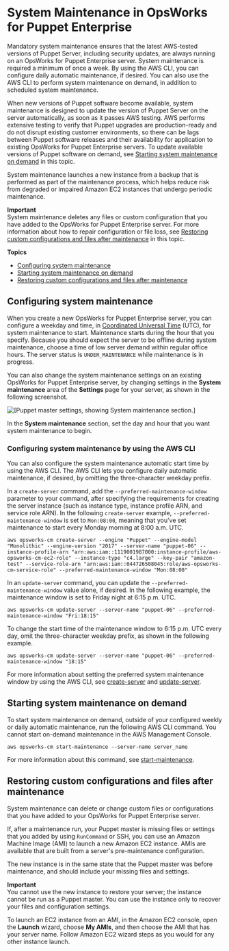 # System Maintenance in OpsWorks for Puppet Enterprise<a name="opspup-maintenance"></a>

Mandatory system maintenance ensures that the latest AWS\-tested versions of Puppet Server, including security updates, are always running on an OpsWorks for Puppet Enterprise server\. System maintenance is required a minimum of once a week\. By using the AWS CLI, you can configure daily automatic maintenance, if desired\. You can also use the AWS CLI to perform system maintenance on demand, in addition to scheduled system maintenance\.

When new versions of Puppet software become available, system maintenance is designed to update the version of Puppet Server on the server automatically, as soon as it passes AWS testing\. AWS performs extensive testing to verify that Puppet upgrades are production\-ready and do not disrupt existing customer environments, so there can be lags between Puppet software releases and their availability for application to existing OpsWorks for Puppet Enterprise servers\. To update available versions of Puppet software on demand, see [Starting system maintenance on demand](#opspup-maintenance-startdemand) in this topic\.

System maintenance launches a new instance from a backup that is performed as part of the maintenance process, which helps reduce risk from degraded or impaired Amazon EC2 instances that undergo periodic maintenance\.

**Important**  
System maintenance deletes any files or custom configuration that you have added to the OpsWorks for Puppet Enterprise server\. For more information about how to repair configuration or file loss, see [Restoring custom configurations and files after maintenance](#opspup-maintenance-restore) in this topic\.

**Topics**
+ [Configuring system maintenance](#w100ab1b7c31c13)
+ [Starting system maintenance on demand](#opspup-maintenance-startdemand)
+ [Restoring custom configurations and files after maintenance](#opspup-maintenance-restore)

## Configuring system maintenance<a name="w100ab1b7c31c13"></a>

When you create a new OpsWorks for Puppet Enterprise server, you can configure a weekday and time, in [Coordinated Universal Time](https://en.wikipedia.org/wiki/Coordinated_Universal_Time) \(UTC\), for system maintenance to start\. Maintenance starts during the hour that you specify\. Because you should expect the server to be offline during system maintenance, choose a time of low server demand within regular office hours\. The server status is `UNDER_MAINTENANCE` while maintenance is in progress\.

You can also change the system maintenance settings on an existing OpsWorks for Puppet Enterprise server, by changing settings in the **System maintenance** area of the **Settings** page for your server, as shown in the following screenshot\.

![\[Puppet master settings, showing System maintenance section.\]](http://docs.aws.amazon.com/opsworks/latest/userguide/images/opspup_sysmaint_exist.png)

In the **System maintenance** section, set the day and hour that you want system maintenance to begin\.

### Configuring system maintenance by using the AWS CLI<a name="w100ab1b7c31c13c10"></a>

You can also configure the system maintenance automatic start time by using the AWS CLI\. The AWS CLI lets you configure daily automatic maintenance, if desired, by omitting the three\-character weekday prefix\.

In a `create-server` command, add the `--preferred-maintenance-window` parameter to your command, after specifying the requirements for creating the server instance \(such as instance type, instance profile ARN, and service role ARN\)\. In the following `create-server` example, `--preferred-maintenance-window` is set to `Mon:08:00`, meaning that you've set maintenance to start every Monday morning at 8:00 a\.m\. UTC\.

```
aws opsworks-cm create-server --engine "Puppet" --engine-model "Monolithic" --engine-version "2017" --server-name "puppet-06" --instance-profile-arn "arn:aws:iam::1119001987000:instance-profile/aws-opsworks-cm-ec2-role" --instance-type "c4.large" --key-pair "amazon-test" --service-role-arn "arn:aws:iam::044726508045:role/aws-opsworks-cm-service-role" --preferred-maintenance-window "Mon:08:00"
```

In an `update-server` command, you can update the `--preferred-maintenance-window` value alone, if desired\. In the following example, the maintenance window is set to Friday night at 6:15 p\.m\. UTC\.

```
aws opsworks-cm update-server --server-name "puppet-06" --preferred-maintenance-window "Fri:18:15"
```

To change the start time of the maintenance window to 6:15 p\.m\. UTC every day, omit the three\-character weekday prefix, as shown in the following example\.

```
aws opsworks-cm update-server --server-name "puppet-06" --preferred-maintenance-window "18:15"
```

For more information about setting the preferred system maintenance window by using the AWS CLI, see [create\-server](http://docs.aws.amazon.com/cli/latest/reference/opsworkscm/update-server.html) and [update\-server](http://docs.aws.amazon.com/cli/latest/reference/opsworkscm/update-server.html)\.

## Starting system maintenance on demand<a name="opspup-maintenance-startdemand"></a>

To start system maintenance on demand, outside of your configured weekly or daily automatic maintenance, run the following AWS CLI command\. You cannot start on\-demand maintenance in the AWS Management Console\.

```
aws opsworks-cm start-maintenance --server-name server_name
```

For more information about this command, see [start\-maintenance](http://docs.aws.amazon.com/cli/latest/reference/opsworkscm/start-maintenance.html)\.

## Restoring custom configurations and files after maintenance<a name="opspup-maintenance-restore"></a>

System maintenance can delete or change custom files or configurations that you have added to your OpsWorks for Puppet Enterprise server\.

If, after a maintenance run, your Puppet master is missing files or settings that you added by using `RunCommand` or SSH, you can use an Amazon Machine Image \(AMI\) to launch a new Amazon EC2 instance\. AMIs are available that are built from a server's pre\-maintenance configuration\.

The new instance is in the same state that the Puppet master was before maintenance, and should include your missing files and settings\.

**Important**  
You cannot use the new instance to restore your server; the instance cannot be run as a Puppet master\. You can use the instance only to recover your files and configuration settings\.

To launch an EC2 instance from an AMI, in the Amazon EC2 console, open the **Launch** wizard, choose **My AMIs**, and then choose the AMI that has your server name\. Follow Amazon EC2 wizard steps as you would for any other instance launch\.